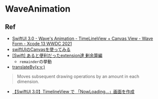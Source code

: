 # WaveAnimation
## Ref
- [SwiftUI 3\.0 \- Wave's Animation \- TimeLineView \+ Canvas View \- Wave Form \- Xcode 13 WWDC 2021](https://www.youtube.com/watch?v=qHGpf4fmjrA)
- [swiftUIのCanvasを使ってみる](https://tech.unifa-e.com/entry/2021/12/20/000000)
- [\[Swift\] あると便利だったextension達 剰余算編](https://dev.classmethod.jp/articles/utility-extension-remainder/)
    - `remainder`の挙動
- [translateBy\(x:y:\)](https://developer.apple.com/documentation/swiftui/graphicscontext/translateby(x:y:))

>Moves subsequent drawing operations by an amount in each dimension.

- [【SwiftUI 3\.0】TimelineView で 「NowLoading…」画面を作成](https://www.yururiwork.net/archives/2005)
